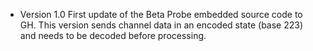 - Version 1.0 First update of the Beta Probe embedded source code to GH. This version sends channel data in an encoded state (base 223) and needs to be decoded before processing.

